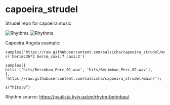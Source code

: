 # capoeira_strudel
Strudel repo for capoeira music

![Rhythms](https://github.com/salsicha/capoeira_strudel/blob/main/rhythms.jpg?raw=true)
![Rhythms](https://github.com/salsicha/capoeira_strudel/blob/main/rhythms_key.jpg?raw=true)

Capoeira Angola example:

``` strudel
samples('https://raw.githubusercontent.com/salsicha/capoeira_strudel/main/strudel.json')
s('berim:26*2 berim_caxi:7 caxi:2')
```

```
samples({
hits: [‘hits/Berimbau_Perc_01.wav’, ‘hits/Berimbau_Perc_02.wav’],
}, ‘https://raw.githubusercontent.com/salsicha/capoeira_strudel/main/‘);

s(“hits:0”)
```

Rhythm source:
https://paulista.kyiv.ua/en/rhytm-berinbau/


